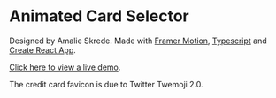 # Animated Card Selector

Designed by Amalie Skrede. Made with [Framer Motion](https://www.framer.com/motion/), [Typescript](https://www.typescriptlang.org/) and [Create React App](https://github.com/facebook/create-react-app).

[Click here to view a live demo](https://card-selector.netlify.app/).

The credit card favicon is due to Twitter Twemoji 2.0.